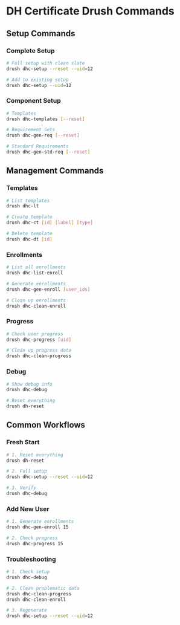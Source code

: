 # DH Certificate Drush Commands

## Setup Commands

### Complete Setup
```bash
# Full setup with clean slate
drush dhc-setup --reset --uid=12

# Add to existing setup
drush dhc-setup --uid=12
```

### Component Setup
```bash
# Templates
drush dhc-templates [--reset]

# Requirement Sets
drush dhc-gen-req [--reset]

# Standard Requirements
drush dhc-gen-std-req [--reset]
```

## Management Commands

### Templates
```bash
# List templates
drush dhc-lt

# Create template
drush dhc-ct [id] [label] [type]

# Delete template
drush dhc-dt [id]
```

### Enrollments
```bash
# List all enrollments
drush dhc-list-enroll

# Generate enrollments
drush dhc-gen-enroll [user_ids]

# Clean up enrollments
drush dhc-clean-enroll
```

### Progress
```bash
# Check user progress
drush dhc-progress [uid]

# Clean up progress data
drush dhc-clean-progress
```

### Debug
```bash
# Show debug info
drush dhc-debug

# Reset everything
drush dh-reset
```

## Common Workflows

### Fresh Start
```bash
# 1. Reset everything
drush dh-reset

# 2. Full setup
drush dhc-setup --reset --uid=12

# 3. Verify
drush dhc-debug
```

### Add New User
```bash
# 1. Generate enrollments
drush dhc-gen-enroll 15

# 2. Check progress
drush dhc-progress 15
```

### Troubleshooting
```bash
# 1. Check setup
drush dhc-debug

# 2. Clean problematic data
drush dhc-clean-progress
drush dhc-clean-enroll

# 3. Regenerate
drush dhc-setup --reset --uid=12
```
